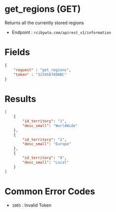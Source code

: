 # get_regions (GET)

Returns all the currently stored regions

* Endpoint : ```rcibywta.com/apirest_v1/information```

# Fields

```JSON
{
    "request" : "get_regions",
    "token" : "123456789ABC"
}
```

# Results

```JSON
[
    {
        "id_territory": "1",
        "desc_small": "WorldWide"
    },
    {
        "id_territory": "2",
        "desc_small": "Europe"
    },
    {
        "id_territory": "9",
        "desc_small": "Local"
    }
]
```

# Common Error Codes

* ```1005``` : Invalid Token